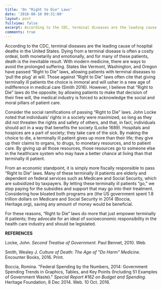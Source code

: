 ```yaml
---
title: 'On "Right to Die" Laws'
date: '2016-08-10 09:31:00'
layout: post
fullview: false 
excerpt: According to the CDC, terminal diseases are the leading cause of hospital deaths in the United States. 
comments: true 
---	
```

According to the CDC, terminal diseases are the leading cause of hospital deaths in the United States. Dying from a terminal disease is often a costly ordeal, both monetarily and emotionally, and for many of these patients, death is the inevitable result. With modern medicine, there are ways to avoid the prolonged suffering. States like Vermont, Washington, and Oregon have passed “Right to Die” laws, allowing patients with terminal diseases to ‘pull the plug’ at will. Those against “Right to Die” laws often cite that giving terminally ill patients the choice is immoral and will usher in a new age of indifference in medical care (Smith 2016). However, I believe that “Right to Die” laws do the opposite; by allowing patients to make that decision of their free will, the medical industry is forced to acknowledge the social and moral pillars of patient care. 
	
Consider the social ramifications of passing “Right to Die” laws. John Locke noted that individuals’ rights in a society were maximized, so long as they did not threaten the rights and safety of others, and that, in fact, individuals should act in a way that benefits the society (Locke 1689). Hospitals and hospices are a part of society; they take care of the sick. By making the choice to die, a terminally ill patient gives up more than their life; they give up their claims to organs, to drugs, to monetary resources, and to patient care. By giving up all those resources, those resources go to someone else in the healthcare system who may have a better chance at living than that terminally ill patient. 

From an economic standpoint, it is simply more fiscally responsible to pass “Right to Die” laws. Many of these terminally ill patients are elderly and dependent on federal services such as Medicare and Social Security, which are subsidized by taxpayers. By letting these terminally ill patients “go,” we stop paying for the subsidies and support that may go into their treatment. Considering how bloated both programs are (the US government spent 1.8 trillion dollars on Medicare and Social Security in 2014 (Boccia, Heritage.org), saving any amount of money would be beneficial. 

For these reasons, “Right to Die” laws do more that just empower terminally ill patients; they advocate for an ideal of socioeconomic responsibility in the health care industry and should be legislated. 

**REFERENCES** 

Locke, John. *Second Treatise of Government*. Paul Bennet, 2010. Web. 

Smith, Wesley J. *Culture of Death: The Age of "Do Harm" Medicine*. Encounter Books, 2016. Print. 

Boccia, Romina. "Federal Spending by the Numbers, 2014: Government Spending Trends in Graphics, Tables, and Key Points (Including 51 Examples of Government Waste)." *Special Report #162 on Budget and Spending.* Heritage Foundation, 8 Dec 2014. Web. 10 Oct. 2016. 
